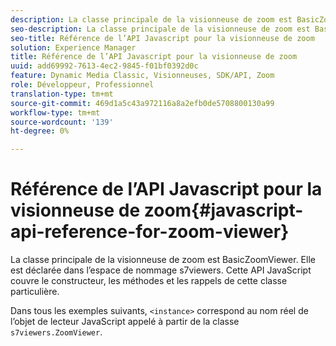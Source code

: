 ```yaml
---
description: La classe principale de la visionneuse de zoom est BasicZoomViewer. Elle est déclarée dans l’espace de nommage s7viewers. Cette API JavaScript couvre le constructeur, les méthodes et les rappels de cette classe particulière.
seo-description: La classe principale de la visionneuse de zoom est BasicZoomViewer. Elle est déclarée dans l’espace de nommage s7viewers. Cette API JavaScript couvre le constructeur, les méthodes et les rappels de cette classe particulière.
seo-title: Référence de l’API Javascript pour la visionneuse de zoom
solution: Experience Manager
title: Référence de l’API Javascript pour la visionneuse de zoom
uuid: add69992-7613-4ec2-9845-f01bf0392d0c
feature: Dynamic Media Classic, Visionneuses, SDK/API, Zoom
role: Développeur, Professionnel
translation-type: tm+mt
source-git-commit: 469d1a5c43a972116a8a2efb0de5708800130a99
workflow-type: tm+mt
source-wordcount: '139'
ht-degree: 0%

---
```



# Référence de l’API Javascript pour la visionneuse de zoom{#javascript-api-reference-for-zoom-viewer}

La classe principale de la visionneuse de zoom est BasicZoomViewer. Elle est déclarée dans l’espace de nommage s7viewers. Cette API JavaScript couvre le constructeur, les méthodes et les rappels de cette classe particulière.

Dans tous les exemples suivants, `<instance>` correspond au nom réel de l’objet de lecteur JavaScript appelé à partir de la classe `s7viewers.ZoomViewer`.
